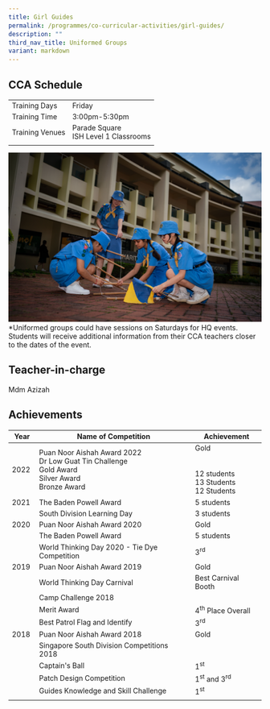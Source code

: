 ```yaml
---
title: Girl Guides
permalink: /programmes/co-curricular-activities/girl-guides/
description: ""
third_nav_title: Uniformed Groups
variant: markdown
---
```

CCA Schedule
------------

| | |
| --- | --- | 
| Training Days | Friday | 
| Training Time | 3:00pm-5:30pm | 
| Training Venues | Parade Square  <br> ISH Level 1 Classrooms |   
| | |

![](/images/girlguides1.jpg)*Uniformed groups could have sessions on Saturdays for HQ events. Students will receive additional information from their CCA teachers closer to the dates of the event.

Teacher-in-charge
------------------

Mdm Azizah

  

Achievements
------------

| Year | Name of Competition | Achievement |
| --- | --- | --- |
| 2022 | Puan Noor Aishah Award 2022<br>Dr Low Guat Tin Challenge  <br>Gold Award<br> Silver Award<br> Bronze Award|Gold <br><br><br>12 students <br> 13 Students <br>12 Students
| 2021&nbsp; | The Baden Powell Award&nbsp; | 5 students&nbsp; |
| &nbsp; | South Division Learning Day | 3 students&nbsp; |
| 2020 | Puan Noor Aishah Award 2020&nbsp; | Gold&nbsp; |
|   | The Baden Powell Award | 5 students |
| &nbsp; | World Thinking Day 2020 - Tie Dye Competition&nbsp; | 3<sup>rd</sup>&nbsp; |
| 2019 | Puan Noor Aishah Award 2019 | Gold |
| &nbsp; | World Thinking Day Carnival&nbsp; | Best Carnival Booth |
| &nbsp; | Camp Challenge 2018&nbsp; | &nbsp; |
| &nbsp; | Merit Award | 4<sup>th</sup>&nbsp;Place Overall&nbsp; |
| &nbsp; | Best Patrol Flag and Identify | 3<sup>rd</sup>&nbsp; |
| 2018 | Puan Noor Aishah Award 2018 | Gold&nbsp; |
| &nbsp; | Singapore South Division Competitions 2018 |  |
| &nbsp; | Captain's Ball | 1<sup>st</sup>&nbsp; |
| &nbsp; | Patch Design Competition | 1<sup>st</sup>&nbsp;and 3<sup>rd</sup>&nbsp; |
| &nbsp; | Guides Knowledge and Skill Challenge | 1<sup>st</sup>&nbsp; |
| | | |